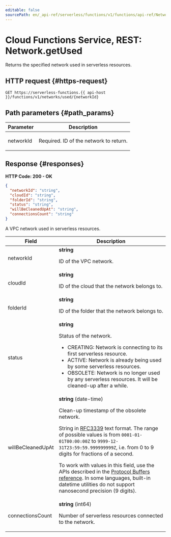 ```yaml
---
editable: false
sourcePath: en/_api-ref/serverless/functions/v1/functions/api-ref/Network/getUsed.md
---
```


# Cloud Functions Service, REST: Network.getUsed
Returns the specified network used in serverless resources.
 

 
## HTTP request {#https-request}
```
GET https://serverless-functions.{{ api-host }}/functions/v1/networks/used/{networkId}
```
 
## Path parameters {#path_params}
 
Parameter | Description
--- | ---
networkId | <p>Required. ID of the network to return.</p> 
 
## Response {#responses}
**HTTP Code: 200 - OK**

```json 
{
  "networkId": "string",
  "cloudId": "string",
  "folderId": "string",
  "status": "string",
  "willBeCleanedUpAt": "string",
  "connectionsCount": "string"
}
```
A VPC network used in serverless resources.
 
Field | Description
--- | ---
networkId | **string**<br><p>ID of the VPC network.</p> 
cloudId | **string**<br><p>ID of the cloud that the network belongs to.</p> 
folderId | **string**<br><p>ID of the folder that the network belongs to.</p> 
status | **string**<br><p>Status of the network.</p> <ul> <li>CREATING: Network is connecting to its first serverless resource.</li> <li>ACTIVE: Network is already being used by some serverless resources.</li> <li>OBSOLETE: Network is no longer used by any serverless resources. It will be cleaned-up after a while.</li> </ul> 
willBeCleanedUpAt | **string** (date-time)<br><p>Clean-up timestamp of the obsolete network.</p> <p>String in <a href="https://www.ietf.org/rfc/rfc3339.txt">RFC3339</a> text format. The range of possible values is from ``0001-01-01T00:00:00Z`` to ``9999-12-31T23:59:59.999999999Z``, i.e. from 0 to 9 digits for fractions of a second.</p> <p>To work with values in this field, use the APIs described in the <a href="https://developers.google.com/protocol-buffers/docs/reference/overview">Protocol Buffers reference</a>. In some languages, built-in datetime utilities do not support nanosecond precision (9 digits).</p> 
connectionsCount | **string** (int64)<br><p>Number of serverless resources connected to the network.</p> 